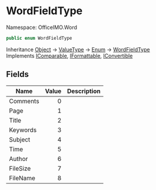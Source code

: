 # WordFieldType

Namespace: OfficeIMO.Word

```csharp
public enum WordFieldType
```

Inheritance [Object](https://docs.microsoft.com/en-us/dotnet/api/system.object) → [ValueType](https://docs.microsoft.com/en-us/dotnet/api/system.valuetype) → [Enum](https://docs.microsoft.com/en-us/dotnet/api/system.enum) → [WordFieldType](./officeimo.word.wordfieldtype.md)<br>
Implements [IComparable](https://docs.microsoft.com/en-us/dotnet/api/system.icomparable), [IFormattable](https://docs.microsoft.com/en-us/dotnet/api/system.iformattable), [IConvertible](https://docs.microsoft.com/en-us/dotnet/api/system.iconvertible)

## Fields

| Name | Value | Description |
| --- | --: | --- |
| Comments | 0 |  |
| Page | 1 |  |
| Title | 2 |  |
| Keywords | 3 |  |
| Subject | 4 |  |
| Time | 5 |  |
| Author | 6 |  |
| FileSize | 7 |  |
| FileName | 8 |  |
